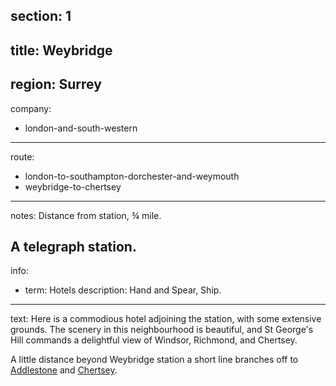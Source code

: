 section: 1
----
title: Weybridge
----
region: Surrey
----
company:
- london-and-south-western
----
route:
- london-to-southampton-dorchester-and-weymouth
- weybridge-to-chertsey
----
notes: Distance from station, ¾ mile.

A telegraph station.
----
info:
- term: Hotels
  description: Hand and Spear, Ship.
----
text: Here is a commodious hotel adjoining the station, with some extensive grounds. The scenery in this neighbourhood is beautiful, and St George's Hill commands a delightful view of Windsor, Richmond, and Chertsey.

A little distance beyond Weybridge station a short line branches off to [Addlestone](/stations/addlestone) and [Chertsey](/stations/chertsey).
